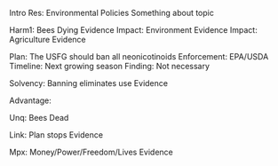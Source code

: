 Intro
	Res: Environmental Policies
	Something about topic
	

Harm1: Bees Dying
	Evidence
	Impact: Environment
		Evidence
	Impact: Agriculture
		Evidence

Plan: The USFG should ban all neonicotinoids
	Enforcement: EPA/USDA
	Timeline: Next growing season
	Finding: Not necessary

Solvency: Banning eliminates use
	Evidence

Advantage:

Unq: Bees Dead

Link: Plan stops
	Evidence

Mpx: Money/Power/Freedom/Lives
	Evidence
